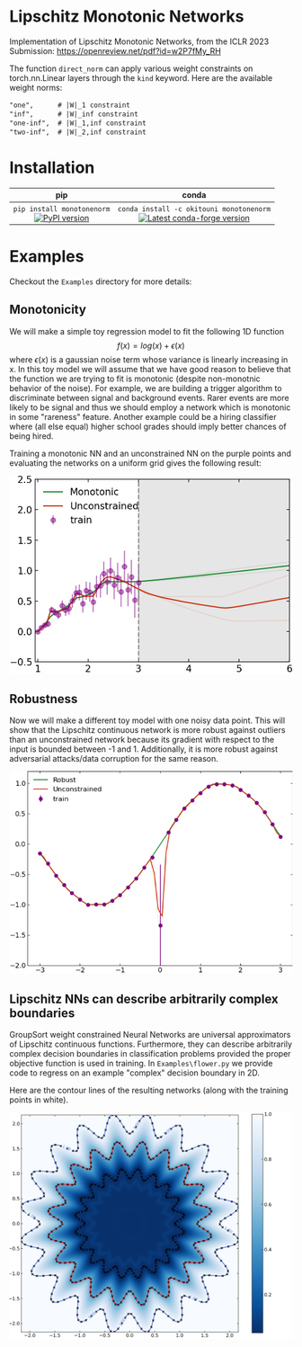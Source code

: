 # Lipschitz Monotonic Networks

Implementation of Lipschitz Monotonic Networks, from the ICLR 2023 Submission: https://openreview.net/pdf?id=w2P7fMy_RH

The function `direct_norm` can apply various weight constraints on torch.nn.Linear layers through the `kind` keyword. Here are the available weight norms: 
~~~ 
"one",      # |W|_1 constraint
"inf",      # |W|_inf constraint
"one-inf",  # |W|_1,inf constraint
"two-inf",  # |W|_2,inf constraint
~~~


# Installation
<div align="center">

| <center> **pip** | <center> **conda**|
|---|---|
|`pip install monotonenorm`<br> <center>[![PyPI version](https://badge.fury.io/py/monotonenorm.svg)](https://badge.fury.io/py/monotonenorm)</center>| `conda install -c okitouni monotonenorm`<br> <center>[![Latest conda-forge version](https://img.shields.io/conda/v/okitouni/monotonenorm)](https://anaconda.org/okitouni/monotonenorm)</center> |

</div>


</div>

# Examples
Checkout the `Examples` directory for more details:

## Monotonicity
We will make a simple toy regression model to fit the following 1D function 
$$f(x) = log(x) + \epsilon(x)$$
where $\epsilon(x)$ is a gaussian noise term whose variance is linearly increasing in x. 
In this toy model we will assume that we have good reason to believe that the function we are trying to fit is monotonic (despite non-monotnic behavior of the noise). For example, we are building a trigger algorithm to discriminate between signal and background events. Rarer events are more likely to be signal and thus we should employ a network which is monotonic in some "rareness" feature. Another example could be a hiring classifier where (all else equal) higher school grades should imply better chances of being hired. 

Training a monotonic NN and an unconstrained NN on the purple points and evaluating the networks on a uniform grid gives the following result:

![Monotonic Dependence](Examples/figures/monotonic_dependence_unobserved_UpFalse_InterpFalse.png)

## Robustness
Now we will make a different toy model with one noisy data point. This will show that the Lipschitz continuous network is more robust against outliers than an unconstrained network because its gradient with respect to the input is bounded between -1 and 1. Additionally, it is more robust against adversarial attacks/data corruption for the same reason.

![Robust Against Outliers](Examples/figures/robust_against_noisy_outlier.png)

## Lipschitz NNs can describe arbitrarily complex boundaries
GroupSort weight constrained Neural Networks are universal approximators of Lipschitz continuous functions. Furthermore, they can describe arbitrarily complex decision boundaries in classification problems provided the proper objective function is used in training. In `Examples\flower.py` we provide code to regress on an example "complex" decision boundary in 2D. 

Here are the contour lines of the resulting networks (along with the training points in white).

![Flower](Examples/figures/flower.png)
